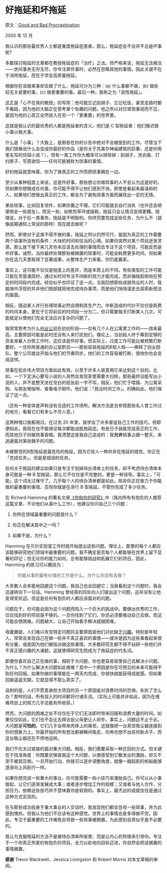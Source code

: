# 好拖延和坏拖延

原文：[Good and Bad Procrastination](https://paulgraham.com/procrastination.html)

2005 年 12 月

我认识的那些最优秀人士都是重度拖延症患者。那么，拖延症会不会并不总是坏事呢?

多数探讨拖延的文章都在教授拖延症的「治疗」之法。但严格来说，拖延无法根治——世间事务无穷无尽，你专注某件事时，必然在忽略其他的事情。因此关键不在于消除拖延，而在于学会高质量拖延。

根据你在该做某事却去做了什么，拖延可分为三种：(a)  什么事都不做，(b)  做些较无关紧要的事，(c)  做更重要的事。最后一种，我称之为「良性拖延」。

这正是「心不在焉的教授」的写照：他可能忘记刮胡子、忘记吃饭，甚至走路时都不看路，因为他的大脑正在思考某个有趣的问题。他之所以对日常琐事视而不见，是因为他的心思正全然投入在另一个「更重要」的世界里。

这就是我认识的最优秀的人都是拖延者的含义。他们是 C 型拖延者：他们推迟做小事以做大事。

什么是「小事」？大致上，是那些在你的讣告中绝对不会被提到的工作。尽管当下我们很难说什么会变成你最好的作品（是你关于苏美尔神庙建筑的巨著，还是你用笔名写的侦探小说？），但有一类工作你大概率可以排除掉：刮胡子、洗衣服、打扫房子、写感谢信——任何可能被称为琐事的事情。

好的拖延就意味着，你为了做真正的工作而把琐事搁在一边。

至少从某种程度上来说，这是件好事。那些想让你做琐事的人不会认为这是好的。但如果你想做成任何事，你可能不得不让他们感到不快。即使是看起来最温和的人，如果他们想做出真正的工作，都会为了避免琐事方面而展现出一定的无情。

某些琐事，比如回复信件，如果你置之不理，它们可能就会自行消失（也许还会顺便带走一些朋友）。而另一些，如修剪草坪或报税，拖延只会让情况变得更糟。按理说，对于后一类事务，拖延是不明智的。你终究要完成这些任务，为什么不（就像逾期通知上常说的那样）现在就去做呢？

然而，即使对于这类不得不做的事，拖延之所以仍然可行，是因为真正的工作需要两个琐事所没有的条件：大块的时间和恰当的心境。如果你突然对某个项目迸发灵感，那么放下接下来几天你本应该去处理的事情而去专注于这个项目，可能反而是件好事。诚然，当你最终处理那些被搁置的琐事时，可能会耗费更多时间。但如果你在这几天里取得了显著成果，从整体生产力来看，你仍是赢家。

事实上，这可能不仅仅是程度上的差异，而是本质上的不同。有些类型的工作可能只能在灵感涌现时，通过长时间专注不间断的努力才能完成，而非循规蹈矩地在预定的时间段内完成。经验似乎也印证了这一点。当我回想那些成就伟业的人时，我脑海中浮现的并非他们按部就班地完成待办事项，而是他们悄悄溜走去探索新想法的画面。

相反，强迫某人并行处理琐事必然会限制其生产力。中断造成的代价不仅仅是耗费的时间本身，更在于它将前后的时间段一分为二。你只需要每天打断某人几次，可能就足以使他们完全无法应对复杂的问题了。

我常常思考为什么[创业公司](https://paulgraham.com/start.html)在初创阶段——仅有几个人在公寓里工作时——效率最高。主要原因可能是此时还没有人来打扰他们。理论上，当创始人终于筹到足够的资金来雇人分担工作时，这应该是件好事。但实际上，过度工作可能比被频繁打断要好。一旦你用普通的办公室职员——那些容易拖延的B型人格——稀释了创业团队，整个公司就会开始与他们的节奏同步。他们的工作容易被打断，很快你也会变成这样。

琐事在扼杀伟大项目方面如此有效，以至于许多人故意用它来达到这个目的。比如，一个下定决心要写小说的人突然会发现家里需要大扫除。那些最终没能写出小说的人，并不是整天坐在空白的纸张前一字不写。相反，他们忙于喂猫、为公寓采购、与朋友喝咖啡、查看电子邮件。他们说：「我没时间工作」。的确如此，他们保证了这一点。

（还有一种变体是声称没有合适的工作场所。解决方法是去参观那些名人曾工作过的地方，看看它们有多么不尽人意。）

这两种借口我都用过。在过去 20 年里，我学会了许多督促自己工作的技巧，但即便如此，我现在也不能保证每次都能战胜拖延症。有些日子我能完成真正的工作，而其他日子则被琐事吞噬。我清楚这是我自己造成的：我**允许**琐事占据一整天，来逃避面对某些棘手的问题。

未被察觉的B型拖延是最危险的拖延，因为它给人一种并非在拖延的错觉。你正在「完成任务」，但是是错误的任务。

任何关于拖延的建议如果只是专注于划掉待办清单上的任务，却不考虑待办清单本身可能是一种 B 型拖延，那么它不仅仅是不完整的，更是一种误导。事实上，「可能」这个词太过保守了。几乎每个人的待办清单都是如此。除非你正在致力于你能做的最重要的事情，否则你就是在进行 B 型拖延，不管你完成了多少任务。

在 Richard Hamming 的著名文章[《你和你的研究》](https://paulgraham.com/hamming.html)中（我向所有有抱负的人推荐这篇文章，不论他们从事什么工作），他建议你问自己三个问题：

1. 你所在领域最重要的问题是什么？

2. 你正在解决其中之一吗？

3. 如果不是，为什么？

Hamming 在贝尔实验室工作时就开始提出这些问题。理论上，那里的每个人都应该能够研究他们领域中最重要的问题。我不确定是否每个人都能够在世界上留下显著的印记；但无论你的能力如何，总有能够挑战和拓展它们的项目。因此，Hamming 的练习可以概括为：

> 你能从事的最有价值的工作是什么，为什么你没有去做？

大多数人会本能地回避这个问题。我自己也会回避它；当我看到这个问题时，我会迅速转向下一句话。Hamming 曾经真的四处向人们提出这个问题，这并没有让他变得受欢迎。但这是任何有抱负的人都应该面对的问题。

问题在于，你可能会因为这个问题而陷入一个巨大的挑战中。要做出优秀的工作，仅仅找到好的项目是不够的。一旦你找到了它们，你还必须要推动自己去做，而这可能会很困难。问题越大，让自己开始着手解决就越困难。

毋庸置疑，人们难以攻克特定问题的主要原因是他们对此缺乏[兴趣](https://paulgraham.com/hs.html)。特别是年轻人，常常会发现自己在做一些并不真正喜欢的事情——或许是因为这些事看起来很有分量，或是因为他们被指派做这些事情。大多数研究生都不得不钻研一些他们并不真正感兴趣的大课题，这就使得研究生院成为了拖延症的代名词。

即便你喜欢自己正在做的事，相较于大问题，你也更容易驱使自己去解决小问题。为什么？为什么解决大问题如此艰难？其中一个原因是你在可预见的未来可能得不到任何回报。如果你做的事情能在一两天内完成，你很快就能获得成就感。但如果回报遥遥无期，它就显得不那么真实了。

讽刺的是，人们不愿意承担大项目的另一个原因是对浪费时间的恐惧。失败了怎么办？那样的话，所有投入的时间都将付诸东流。（实际上可能并非如此，因为在艰难项目上的努力几乎总能有所收获。）

然而，大问题的困难之处不仅仅在于它们无法即时带来回报和浪费大量的时间。如果仅仅如此，它们也不会比去拜访岳父母更让人却步。事实上，问题远不止于此。大问题是**可怕的**。它们几乎会带来肉体上的痛苦。这就像把一台真空吸尘器连接到你的想象力上。你最开始的所有想法都被瞬间吸走，你再也想不出任何新点子，而这台吸尘器还在不停地运转。

我们不应太过直接的面对重大问题。相反，我们需要采取一种迂回的方式。但关键在于找准角度：你既要足够直面这个大问题，以便感受到它散发出的激励，却又不至于被其压倒。一旦开始行动，你就可以逐步调整角度，就像一艘起航的帆船能够逐渐向上风航行一样。

如果你想完成一些重大的事业，你可能需要一些小技巧来激励自己。你可以从小事做起，让它们逐渐发展成大事；或者逐步增加工作的规模；又或者与他人合作，分担压力。依赖这些技巧并不意味着你是软弱的。事实上，最杰出的成就往往是通过这种方式实现的。

在与那些成功投身于重大事业的人交谈时，我发现他们都会忽视一些琐事，并为此感到愧疚。但我认为他们不应该有这种感觉。世界上的事情总是多得做不完。因此，专注于最重要的工作难免会导致一些琐事被搁置。为此感到自责似乎是不必要的。

我认为克服拖延的方法不是被待办清单所驱使，而是让内心的热情来引导你。专注于一个你真正热爱的有抱负的项目，全力以赴地向目标迈进，你自然会把该搁置的事情搁置。

**感谢** Trevor Blackwell、Jessica Livingston 和 Robert Morris 对本文草稿的审阅。